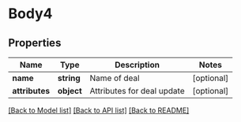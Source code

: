 # Body4

## Properties
Name | Type | Description | Notes
------------ | ------------- | ------------- | -------------
**name** | **string** | Name of deal | [optional] 
**attributes** | **object** | Attributes for deal update | [optional] 

[[Back to Model list]](../../README.md#documentation-for-models) [[Back to API list]](../../README.md#documentation-for-api-endpoints) [[Back to README]](../../README.md)


